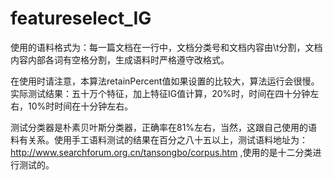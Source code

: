 # featureselect_IG
使用的语料格式为：每一篇文档在一行中，文档分类号和文档内容由\t分割，文档内容内部各词有空格分割，生成语料时严格遵守改格式。

在使用时请注意，本算法retainPercent值如果设置的比较大，算法运行会很慢。实际测试结果：五十万个特征，加上特征IG值计算，20%时，时间在四十分钟左右，10%时时间在十分钟左右。

测试分类器是朴素贝叶斯分类器，正确率在81%左右，当然，这跟自己使用的语料有关系。使用手工语料测试的结果在百分之八十五以上，测试语料地址为：http://www.searchforum.org.cn/tansongbo/corpus.htm
,使用的是十二分类进行测试的。
